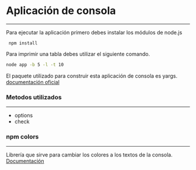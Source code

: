# Aplicación de consola

---

Para ejecutar la aplicación primero debes instalar los módulos de node.js

```ash
 npm install
```

Para imprimir una tabla debes utilizar el siguiente comando.

```bash
node app -b 5 -l -t 10

```

El paquete utilizado para construir esta aplicación de consola es yargs.
[documentación oficial](http://yargs.js.org/)

### Metodos utilizados

---

- options
- check

### npm colors

---

Librería que sirve para cambiar los colores a los textos de la consola.
[Documentación](https://www.npmjs.com/package/colors)
